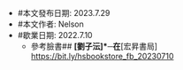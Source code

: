 - #本文發布日期: 2023.7.29
- #本文作者: Nelson
- #歇業日期: 2022.7.10
	- 參考臉書## **[劉子沄]*─在**[宏昇書局] https://bit.ly/hsbookstore_fb_20230710